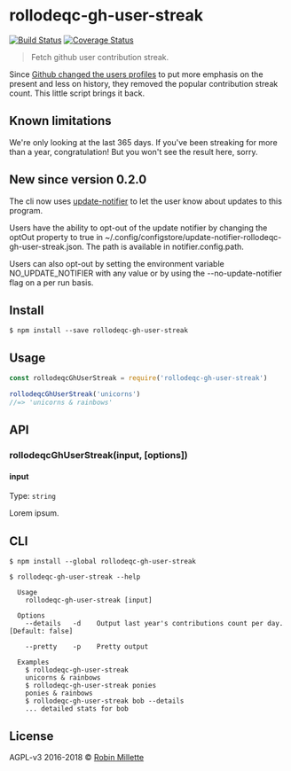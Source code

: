 # rollodeqc-gh-user-streak

[![Build Status](https://travis-ci.org/millette/rollodeqc-gh-user-streak.svg?branch=master)](https://travis-ci.org/millette/rollodeqc-gh-user-streak)
[![Coverage Status](https://coveralls.io/repos/github/millette/rollodeqc-gh-user-streak/badge.svg?branch=master)](https://coveralls.io/github/millette/rollodeqc-gh-user-streak?branch=master)

> Fetch github user contribution streak.

Since [Github changed the users profiles](https://github.com/blog/2173-more-contributions-on-your-profile)
to put more emphasis on the present and less on history, they removed the popular contribution streak count.
This little script brings it back.

## Known limitations

We're only looking at the last 365 days. If you've been streaking
for more than a year, congratulation! But you won't see the result here, sorry.

## New since version 0.2.0

The cli now uses [update-notifier][] to let the user know about updates to this program.

Users have the ability to opt-out of the update notifier by changing
the optOut property to true in ~/.config/configstore/update-notifier-rollodeqc-gh-user-streak.json.
The path is available in notifier.config.path.

Users can also opt-out by setting the environment variable NO_UPDATE_NOTIFIER
with any value or by using the --no-update-notifier flag on a per run basis.

## Install

```
$ npm install --save rollodeqc-gh-user-streak
```

## Usage

```js
const rollodeqcGhUserStreak = require('rollodeqc-gh-user-streak')

rollodeqcGhUserStreak('unicorns')
//=> 'unicorns & rainbows'
```

## API

### rollodeqcGhUserStreak(input, [options])

#### input

Type: `string`

Lorem ipsum.

## CLI

```
$ npm install --global rollodeqc-gh-user-streak
```

```
$ rollodeqc-gh-user-streak --help

  Usage
    rollodeqc-gh-user-streak [input]

  Options
    --details   -d    Output last year's contributions count per day. [Default: false]

    --pretty    -p    Pretty output

  Examples
    $ rollodeqc-gh-user-streak
    unicorns & rainbows
    $ rollodeqc-gh-user-streak ponies
    ponies & rainbows
    $ rollodeqc-gh-user-streak bob --details
    ... detailed stats for bob
```

## License

AGPL-v3 2016-2018 © [Robin Millette](http://robin.millette.info)

[update-notifier]: https://github.com/yeoman/update-notifier
